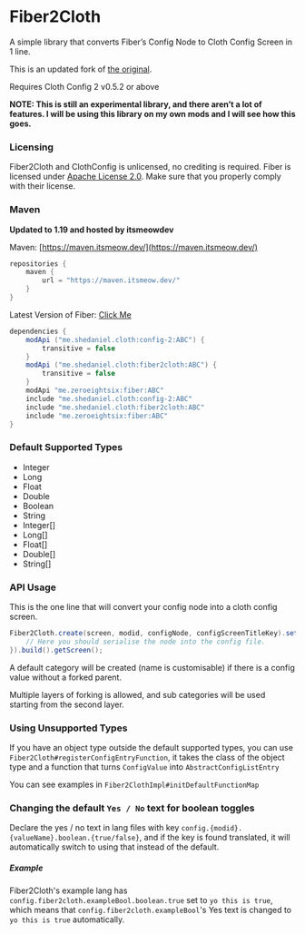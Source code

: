 # Fiber2Cloth
A simple library that converts Fiber’s Config Node to Cloth Config Screen in 1 line.

This is an updated fork of [the original](https://github.com/shedaniel/FiberToCloth).

Requires Cloth Config 2 v0.5.2 or above

**NOTE: This is still an experimental library, and there aren’t a lot of features. I will be using this library on my own mods and I will see how this goes.**

### Licensing
Fiber2Cloth and ClothConfig is unlicensed, no crediting is required.
Fiber is licensed under [Apache License 2.0](https://github.com/DaemonicLabs/fiber/blob/master/LICENSE). Make sure that you properly comply with their license.

### Maven

**Updated to 1.19 and hosted by itsmeowdev**

Maven: [https://maven.itsmeow.dev/](https://maven.itsmeow.dev/)

```groovy
repositories {
    maven {
        url = "https://maven.itsmeow.dev/"
    }
}
```

Latest Version of Fiber: [Click Me](https://maven.fabricmc.net/me/zeroeightsix/fiber/maven-metadata.xml)

```groovy
dependencies {
    modApi ("me.shedaniel.cloth:config-2:ABC") {
    	transitive = false
    }
    modApi ("me.shedaniel.cloth:fiber2cloth:ABC") {
        transitive = false
    }
    modApi "me.zeroeightsix:fiber:ABC"
    include "me.shedaniel.cloth:config-2:ABC"
    include "me.shedaniel.cloth:fiber2cloth:ABC"
    include "me.zeroeightsix:fiber:ABC"
}
```
### Default Supported Types
- Integer
- Long
- Float
- Double
- Boolean
- String
- Integer[]
- Long[]
- Float[]
- Double[]
- String[]
### API Usage
This is the one line that will convert your config node into a cloth config screen.
```java
Fiber2Cloth.create(screen, modid, configNode, configScreenTitleKey).setSaveRunnable(() -> {
    // Here you should serialise the node into the config file.
}).build().getScreen();
```

A default category will be created (name is customisable) if there is a config value without a forked parent.

Multiple layers of forking is allowed, and sub categories will be used starting from the second layer.

### Using Unsupported Types
If you have an object type outside the default supported types, you can use `Fiber2Cloth#registerConfigEntryFunction`, it takes the class of the object type and a function that turns `ConfigValue` into `AbstractConfigListEntry`

You can see examples in `Fiber2ClothImpl#initDefaultFunctionMap`

### Changing the default `Yes / No` text for boolean toggles
Declare the yes / no text in lang files with key `config.{modid}.{valueName}.boolean.{true/false}`, and if the key is found translated, it will automatically switch to using that instead of the default.
##### Example
Fiber2Cloth's example lang has `config.fiber2cloth.exampleBool.boolean.true` set to `yo this is true`, which means that `config.fiber2cloth.exampleBool`'s Yes text is changed to `yo this is true` automatically.

